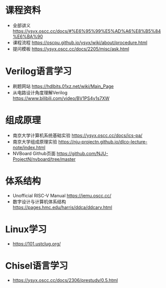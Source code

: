 # 课程资料
- 全部讲义 https://ysyx.oscc.cc/docs/#%E6%95%99%E5%AD%A6%E8%B5%84%E6%BA%90
- 课程流程 https://oscpu.github.io/ysyx/wiki/about/procedure.html
- 提问模板 https://ysyx.oscc.cc/docs/2205/misc/ask.html

# Verilog语言学习
- 刷题网站 https://hdlbits.01xz.net/wiki/Main_Page
- 从电路设计角度理解Verilog https://www.bilibili.com/video/BV1PS4y1s7XW

# 组成原理
- 南京大学计算机系统基础实验 https://ysyx.oscc.cc/docs/ics-pa/
- 南京大学组成原理实验 https://nju-projectn.github.io/dlco-lecture-note/index.html
- NVBoard Github页面 https://github.com/NJU-ProjectN/nvboard/tree/master

# 体系结构
- Unofficial RISC-V Manual https://jemu.oscc.cc/
- 数字设计与计算机体系结构 https://pages.hmc.edu/harris/ddca/ddcarv.html

# Linux学习
- https://101.ustclug.org/


# Chisel语言学习
- https://ysyx.oscc.cc/docs/2306/prestudy/0.5.html
